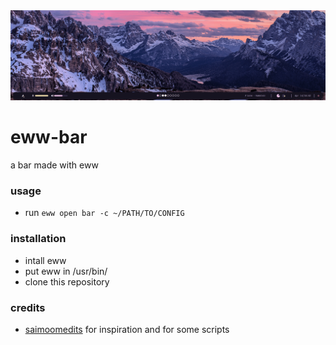 <img src="./bar.gif">

# eww-bar
a bar made with eww

### usage
- run ```eww open bar -c ~/PATH/TO/CONFIG```

### installation
- intall eww
- put eww in /usr/bin/
- clone this repository

### credits
- [saimoomedits](https://github.com/saimoomedits) for inspiration and for some scripts
